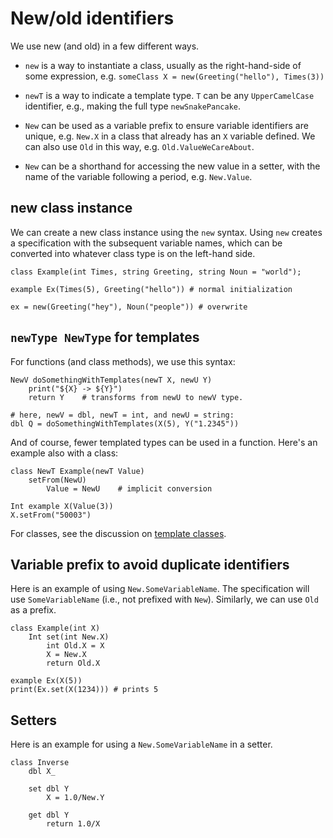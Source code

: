 # New/old identifiers

We use new (and old) in a few different ways.

* `new` is a way to instantiate a class, usually as the right-hand-side
  of some expression, e.g. `someClass X = new(Greeting("hello"), Times(3))`

* `newT` is a way to indicate a template type.  `T` can be any
  `UpperCamelCase` identifier, e.g., making the full type `newSnakePancake`.

* `New` can be used as a variable prefix to ensure variable identifiers are
  unique, e.g. `New.X` in a class that already has an `X` variable defined.
  We can also use `Old` in this way, e.g. `Old.ValueWeCareAbout`.

* `New` can be a shorthand for accessing the new value in a setter, with
  the name of the variable following a period, e.g. `New.Value`.

## new class instance

We can create a new class instance using the `new` syntax.  Using `new`
creates a specification with the subsequent variable names, which
can be converted into whatever class type is on the left-hand side.

```
class Example(int Times, string Greeting, string Noun = "world");

example Ex(Times(5), Greeting("hello")) # normal initialization

ex = new(Greeting("hey"), Noun("people")) # overwrite
```

## `newType NewType` for templates

For functions (and class methods), we use this syntax:

```
NewV doSomethingWithTemplates(newT X, newU Y)
    print("${X} -> ${Y}")
    return Y    # transforms from newU to newV type.

# here, newV = dbl, newT = int, and newU = string:
dbl Q = doSomethingWithTemplates(X(5), Y("1.2345"))
```

And of course, fewer templated types can be used in a function.
Here's an example also with a class:

```
class NewT Example(newT Value)
    setFrom(NewU)
        Value = NewU    # implicit conversion

Int example X(Value(3))
X.setFrom("50003")
```

For classes, see the discussion on [template classes](./template_class.md).

## Variable prefix to avoid duplicate identifiers

Here is an example of using `New.SomeVariableName`.  The specification
will use `SomeVariableName` (i.e., not prefixed with `New`).  Similarly,
we can use `Old` as a prefix.

```
class Example(int X)
    Int set(int New.X)
        int Old.X = X
        X = New.X
        return Old.X

example Ex(X(5))
print(Ex.set(X(1234))) # prints 5
```

## Setters

Here is an example for using a `New.SomeVariableName` in a setter.

```
class Inverse
    dbl X_

    set dbl Y
        X = 1.0/New.Y

    get dbl Y
        return 1.0/X
```
